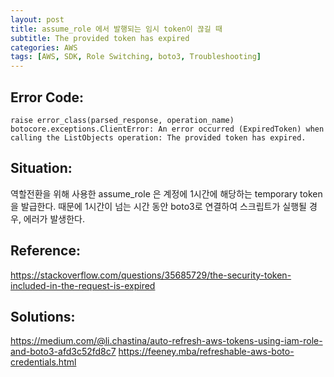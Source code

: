 ```yaml
---
layout: post
title: assume_role 에서 발행되는 임시 token이 끊길 때
subtitle: The provided token has expired
categories: AWS
tags: [AWS, SDK, Role Switching, boto3, Troubleshooting]
---
```


## Error Code:
```
raise error_class(parsed_response, operation_name)
botocore.exceptions.ClientError: An error occurred (ExpiredToken) when calling the ListObjects operation: The provided token has expired.
```

## Situation:
역할전환을 위해 사용한 assume_role 은 계정에 1시간에 해당하는 temporary token을 발급한다. 때문에 1시간이 넘는 시간 동안 boto3로 연결하여 스크립트가 실행될 경우, 에러가 발생한다.

## Reference:
https://stackoverflow.com/questions/35685729/the-security-token-included-in-the-request-is-expired

## Solutions:
https://medium.com/@li.chastina/auto-refresh-aws-tokens-using-iam-role-and-boto3-afd3c52fd8c7
https://feeney.mba/refreshable-aws-boto-credentials.html
